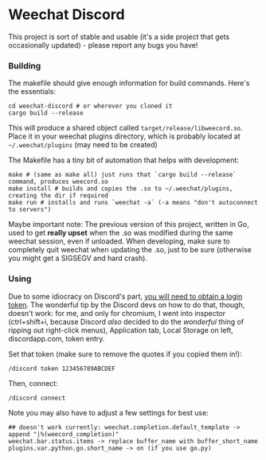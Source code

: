 Weechat Discord
===============

This project is sort of stable and usable (it's a side project that gets occasionally updated) - please report any bugs you have!

### Building

The makefile should give enough information for build commands. Here's the essentials:

    cd weechat-discord # or wherever you cloned it
    cargo build --release

This will produce a shared object called `target/release/libweecord.so`. Place it in your weechat plugins directory, which is probably located at `~/.weechat/plugins` (may need to be created)

The Makefile has a tiny bit of automation that helps with development:

    make # (same as make all) just runs that `cargo build --release` command, produces weecord.so
    make install # builds and copies the .so to ~/.weechat/plugins, creating the dir if required
    make run # installs and runs `weechat -a` (-a means "don't autoconnect to servers")

Maybe important note: The previous version of this project, written in Go, used to get **really upset** when the .so was modified during the same weechat session, even if unloaded. When developing, make sure to completely quit weechat when updating the .so, just to be sure (otherwise you might get a SIGSEGV and hard crash).

### Using

Due to some idiocracy on Discord's part, [you will need to obtain a login token](https://github.com/hammerandchisel/discord-api-docs/issues/69#issuecomment-223886862). The wonderful tip by the Discord devs on how to do that, though, doesn't work: for me, and only for chromium, I went into inspector (ctrl+shift+i, because Discord *also* decided to do the *wonderful* thing of ripping out right-click menus), Application tab, Local Storage on left, discordapp.com, token entry.

Set that token (make sure to remove the quotes if you copied them in!):

    /discord token 123456789ABCDEF

Then, connect:

    /discord connect

Note you may also have to adjust a few settings for best use:

    ## doesn't work currently: weechat.completion.default_template -> append "|%(weecord_completion)"
    weechat.bar.status.items -> replace buffer_name with buffer_short_name
    plugins.var.python.go.short_name -> on (if you use go.py)

